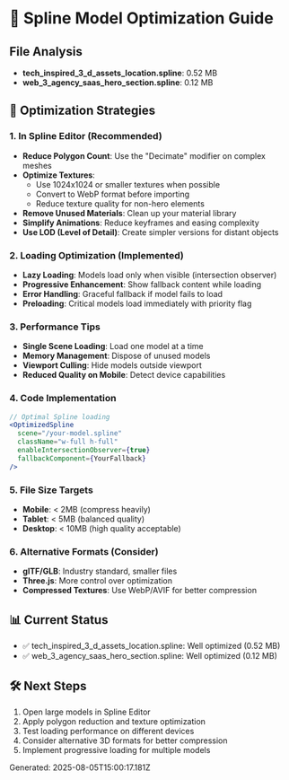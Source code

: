 
# 🎯 Spline Model Optimization Guide

## File Analysis
- **tech_inspired_3_d_assets_location.spline**: 0.52 MB
- **web_3_agency_saas_hero_section.spline**: 0.12 MB

## 🚀 Optimization Strategies

### 1. In Spline Editor (Recommended)
- **Reduce Polygon Count**: Use the "Decimate" modifier on complex meshes
- **Optimize Textures**: 
  - Use 1024x1024 or smaller textures when possible
  - Convert to WebP format before importing
  - Reduce texture quality for non-hero elements
- **Remove Unused Materials**: Clean up your material library
- **Simplify Animations**: Reduce keyframes and easing complexity
- **Use LOD (Level of Detail)**: Create simpler versions for distant objects

### 2. Loading Optimization (Implemented)
- **Lazy Loading**: Models load only when visible (intersection observer)
- **Progressive Enhancement**: Show fallback content while loading
- **Error Handling**: Graceful fallback if model fails to load
- **Preloading**: Critical models load immediately with priority flag

### 3. Performance Tips
- **Single Scene Loading**: Load one model at a time
- **Memory Management**: Dispose of unused models
- **Viewport Culling**: Hide models outside viewport
- **Reduced Quality on Mobile**: Detect device capabilities

### 4. Code Implementation

```jsx
// Optimal Spline loading
<OptimizedSpline
  scene="/your-model.spline"
  className="w-full h-full"
  enableIntersectionObserver={true}
  fallbackComponent={YourFallback}
/>
```

### 5. File Size Targets
- **Mobile**: < 2MB (compress heavily)
- **Tablet**: < 5MB (balanced quality)
- **Desktop**: < 10MB (high quality acceptable)

### 6. Alternative Formats (Consider)
- **glTF/GLB**: Industry standard, smaller files
- **Three.js**: More control over optimization
- **Compressed Textures**: Use WebP/AVIF for better compression

## 📊 Current Status
- ✅ tech_inspired_3_d_assets_location.spline: Well optimized (0.52 MB)
- ✅ web_3_agency_saas_hero_section.spline: Well optimized (0.12 MB)

## 🛠️ Next Steps
1. Open large models in Spline Editor
2. Apply polygon reduction and texture optimization
3. Test loading performance on different devices
4. Consider alternative 3D formats for better compression
5. Implement progressive loading for multiple models

Generated: 2025-08-05T15:00:17.181Z
